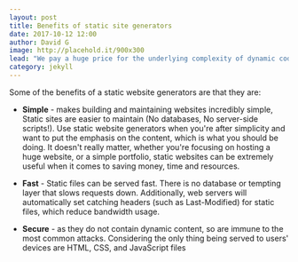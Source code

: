 ```yaml
---
layout: post
title: Benefits of static site generators
date: 2017-10-12 12:00
author: David G
image: http://placehold.it/900x300
lead: "We pay a huge price for the underlying complexity of dynamic code running on a server for every request - a price we could avoid paying entirely when this kind of complexity is not needed."
category: jekyll
---
```



Some of the benefits of a static website generators are that they are:

- **Simple** - makes building and maintaining websites incredibly simple, Static sites are easier to maintain (No databases, No server-side scripts!). Use static website generators when you're after simplicity and want to put the emphasis on the content, which is what you should be doing. It doesn't really matter, whether you're focusing on hosting a huge website, or a simple portfolio, static websites can be extremely useful when it comes to saving money, time and resources.


- **Fast** - Static files can be served fast. There is no database or tempting layer that slows requests down. Additionally, web servers will automatically set catching headers (such as Last-Modified) for static files, which reduce bandwidth usage.

- **Secure** - as they do not contain dynamic content, so are immune to the most common attacks. Considering the only thing being served to users' devices are HTML, CSS, and JavaScript files
